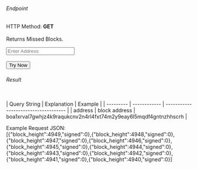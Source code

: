 <h6>Endpoint</h6>
<p id="endpoint"></p>

HTTP Method: **GET**
<br/>
<br/>
Returns Missed Blocks.

<input class="md-input" placeholder="Enter Address" id="address"></input><br/><br/>
<button class="md-button" onclick="tryNow()">Try Now</button>
<script>
   document.getElementById("endpoint").innerHTML =`https://dev-stoa-boascan.bosagora.com/validator/missed-blocks/${document.getElementById("address").value ||"boa1xrval7gwhjz4k9raqukcnv2n4rl4fxt74m2y9eay6l5mqdf4gntnzhhscrh"}`
    function tryNow(){
        document.getElementById("showResult").innerHTML =""
        document.getElementById("endpoint").innerHTML =""
        fetch(`https://dev-stoa-boascan.bosagora.com/validator/missed-blocks/${document.getElementById("address").value ||"boa1xrval7gwhjz4k9raqukcnv2n4rl4fxt74m2y9eay6l5mqdf4gntnzhhscrh"}`)
        .then((res) => {
            res.json().then((res) => {
                document.getElementById("showResult").innerHTML = JSON.stringify(res)
                document.getElementById("endpoint").innerHTML =`https://dev-stoa-boascan.bosagora.com/validator/missed-blocks/${document.getElementById("address").value ||"boa1xrval7gwhjz4k9raqukcnv2n4rl4fxt74m2y9eay6l5mqdf4gntnzhhscrh"}`
                })
        }).catch((err) => {
            console.log(err)
        })
    }
</script>
<h6>Result</h6>
<p id="showResult"></p><br/>
| Query String | Explanation    | Example                            |
| --------- | ------------ | ------------------------------------ |
| address      | block address | boa1xrval7gwhjz4k9raqukcnv2n4rl4fxt74m2y9eay6l5mqdf4gntnzhhscrh |

Example Request JSON:<br/>
[{"block_height":4949,"signed":0},{"block_height":4948,"signed":0},{"block_height":4947,"signed":0},{"block_height":4946,"signed":0},{"block_height":4945,"signed":0},{"block_height":4944,"signed":0},{"block_height":4943,"signed":0},{"block_height":4942,"signed":0},{"block_height":4941,"signed":0},{"block_height":4940,"signed":0}]